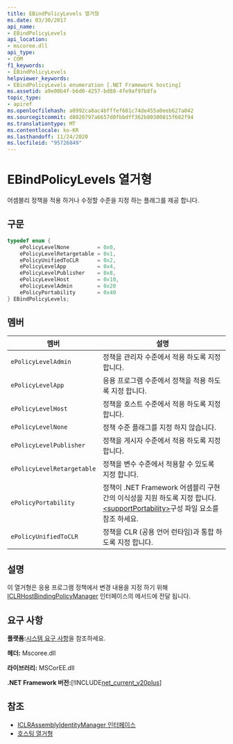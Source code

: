 ```yaml
---
title: EBindPolicyLevels 열거형
ms.date: 03/30/2017
api_name:
- EBindPolicyLevels
api_location:
- mscoree.dll
api_type:
- COM
f1_keywords:
- EBindPolicyLevels
helpviewer_keywords:
- EBindPolicyLevels enumeration [.NET Framework hosting]
ms.assetid: a9e00b4f-b6d0-4257-bd88-4fe9af97b8fa
topic_type:
- apiref
ms.openlocfilehash: a0992ca8ac4bfffef681c74de455a0eeb627a042
ms.sourcegitcommit: d8020797a6657d0fbbdff362b80300815f682f94
ms.translationtype: MT
ms.contentlocale: ko-KR
ms.lasthandoff: 11/24/2020
ms.locfileid: "95726849"
---
```

# <a name="ebindpolicylevels-enumeration"></a>EBindPolicyLevels 열거형

어셈블리 정책을 적용 하거나 수정할 수준을 지정 하는 플래그를 제공 합니다.  
  
## <a name="syntax"></a>구문  
  
```cpp  
typedef enum {  
    ePolicyLevelNone         = 0x0,  
    ePolicyLevelRetargetable = 0x1,  
    ePolicyUnifiedToCLR      = 0x2,  
    ePolicyLevelApp          = 0x4,  
    ePolicyLevelPublisher    = 0x8,  
    ePolicyLevelHost         = 0x10,  
    ePolicyLevelAdmin        = 0x20  
    ePolicyPortability       = 0x40  
} EBindPolicyLevels;  
```  
  
## <a name="members"></a>멤버  
  
|멤버|설명|  
|------------|-----------------|  
|`ePolicyLevelAdmin`|정책을 관리자 수준에서 적용 하도록 지정 합니다.|  
|`ePolicyLevelApp`|응용 프로그램 수준에서 정책을 적용 하도록 지정 합니다.|  
|`ePolicyLevelHost`|정책을 호스트 수준에서 적용 하도록 지정 합니다.|  
|`ePolicyLevelNone`|정책 수준 플래그를 지정 하지 않습니다.|  
|`ePolicyLevelPublisher`|정책을 게시자 수준에서 적용 하도록 지정 합니다.|  
|`ePolicyLevelRetargetable`|정책을 변수 수준에서 적용할 수 있도록 지정 합니다.|  
|`ePolicyPortability`|정책이 .NET Framework 어셈블리 구현 간의 이식성을 지원 하도록 지정 합니다. [\<supportPortability>](../../configure-apps/file-schema/runtime/supportportability-element.md)구성 파일 요소를 참조 하세요.|  
|`ePolicyUnifiedToCLR`|정책을 CLR (공용 언어 런타임)과 통합 하도록 지정 합니다.|  
  
## <a name="remarks"></a>설명  

 이 열거형은 응용 프로그램 정책에서 변경 내용을 지정 하기 위해 [ICLRHostBindingPolicyManager](iclrhostbindingpolicymanager-interface.md) 인터페이스의 메서드에 전달 됩니다.  
  
## <a name="requirements"></a>요구 사항  

 **플랫폼:**[시스템 요구 사항](../../get-started/system-requirements.md)을 참조하세요.  
  
 **헤더:** Mscoree.dll  
  
 **라이브러리:** MSCorEE.dll  
  
 **.NET Framework 버전:**[!INCLUDE[net_current_v20plus](../../../../includes/net-current-v20plus-md.md)]  
  
## <a name="see-also"></a>참조

- [ICLRAssemblyIdentityManager 인터페이스](iclrassemblyidentitymanager-interface.md)
- [호스팅 열거형](hosting-enumerations.md)
